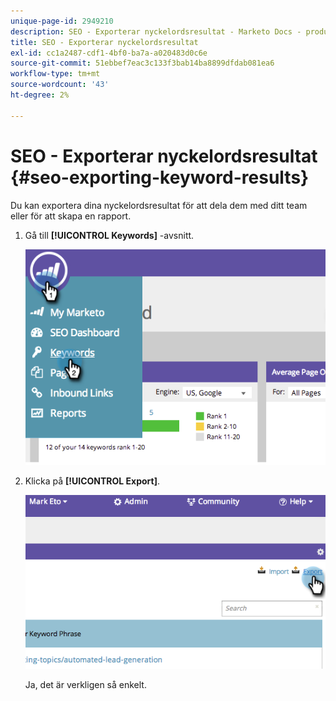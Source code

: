 ```yaml
---
unique-page-id: 2949210
description: SEO - Exporterar nyckelordsresultat - Marketo Docs - produktdokumentation
title: SEO - Exporterar nyckelordsresultat
exl-id: cc1a2487-cdf1-4bf0-ba7a-a020483d0c6e
source-git-commit: 51ebbef7eac3c133f3bab14ba8899dfdab081ea6
workflow-type: tm+mt
source-wordcount: '43'
ht-degree: 2%

---
```


# SEO - Exporterar nyckelordsresultat {#seo-exporting-keyword-results}

Du kan exportera dina nyckelordsresultat för att dela dem med ditt team eller för att skapa en rapport.

1. Gå till **[!UICONTROL Keywords]** -avsnitt.

   ![](assets/image2014-9-18-12-3a51-3a7.png)

1. Klicka på **[!UICONTROL Export]**.

   ![](assets/image2014-9-18-12-3a51-3a25.png)

   Ja, det är verkligen så enkelt.
